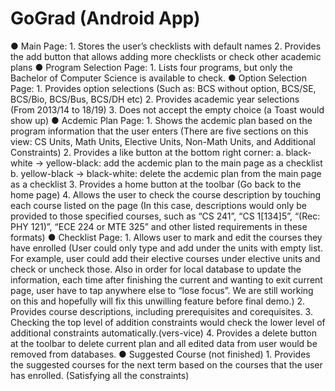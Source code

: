 # GoGrad (Android App)
  ● Main Page:
    1. Stores the user’s checklists with default names
    2. Provides the add button that allows adding more checklists or check other
      academic plans
  ● Program Selection Page:
    1. Lists four programs, but only the Bachelor of Computer Science is available to
       check.
   ● Option Selection Page:
      1. Provides option selections (Such as: BCS without option, BCS/SE, BCS/Bio,
         BCS/Bus, BCS/DH etc)
      2. Provides academic year selections (From 2013/14 to 18/19)
      3. Does not accept the empty choice (a Toast would show up)
  ● Acdemic Plan Page:
      1. Shows the acdemic plan based on the program information that the user enters
         (There are five sections on this view: CS Units, Math Units, Elective Units,
         Non-Math Units, and Additional Constraints)
      2. Provides a like button at the bottom right corner:
          a. black-white -> yellow-black: add the acdemic plan to the main page as
             a checklist
          b. yellow-black -> black-white: delete the acdemic plan from the main
            page as a checklist
      3. Provides a home button at the toolbar (Go back to the home page)
      4. Allows the user to check the course description by touching each course listed
         on the page
         (In this case, descriptions would only be provided to those specified courses,
          such as “CS 241”, “CS 1[134]5”, “(Rec: PHY 121)”, “ECE 224 or MTE 325”
          and other listed requirements in these formats)
  ● Checklist Page:
      1. Allows user to mark and edit the courses they have enrolled
         (User could only type and add under the units with empty list. For example,
          user could add their elective courses under elective units and check or uncheck
          those. Also in order for local database to update the information, each time
          after finishing the current and wanting to exit current page, user have to tap
          anywhere else to “lose focus”. We are still working on this and hopefully will
          fix this unwilling feature before final demo.)
      2. Provides course descriptions, including prerequisites and corequisites.
      3. Checking the top level of addition constraints would check the lower level of
          additional constraints automatically.(vers-vice)
      4. Provides a delete button at the toolbar to delete current plan and all edited data
        from user would be removed from databases.
  ● Suggested Course (not finished)
      1. Provides the suggested courses for the next term based on the courses that the
         user has enrolled. (Satisfying all the constraints)
